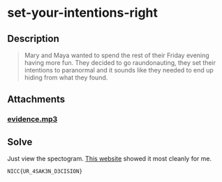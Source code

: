 # set-your-intentions-right

## Description
> Mary and Maya wanted to spend the rest of their Friday evening having more fun. They decided to go raundonauting, they set their intentions to paranormal and it sounds like they needed to end up hiding from what they found.

## Attachments
### [evidence.mp3](./evidence.mp3)

## Solve
Just view the spectogram. [This website](https://academo.org/demos/spectrum-analyzer/) showed it most cleanly for me.

`NICC{UR_4SAK3N_D3CISION}`
